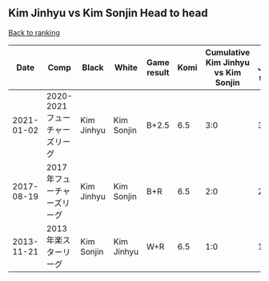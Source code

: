 ## Kim Jinhyu vs Kim Sonjin Head to head

[Back to ranking](../../index.md)




| **Date** | **Comp** | **Black** | **White** | **Game result** | **Komi** | **Cumulative Kim Jinhyu vs Kim Sonjin** | **Kim Jinhyu streak** | **Kim Sonjin streak** | 
| --- | --- | --- | --- | --- | --- | --- | --- | --- |
| 2021-01-02 | 2020-2021フューチャーズリーグ | Kim Jinhyu | Kim Sonjin | B+2.5 | 6.5 | 3:0 | 3 | 0 | 
| 2017-08-19 | 2017年フューチャーズリーグ | Kim Jinhyu | Kim Sonjin | B+R | 6.5 | 2:0 | 2 | 0 | 
| 2013-11-21 | 2013年楽スターリーグ | Kim Sonjin | Kim Jinhyu | W+R | 6.5 | 1:0 | 1 | 0 |




